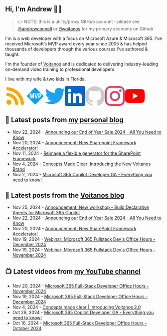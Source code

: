 ## Hi, I'm Andrew 👋🏼

> 👉 NOTE: this is a utility/proxy GitHub account - please see [@andrewconnell](/andrewconnell) or [@voitanos](/voitanos) for my primary accounts on Github

I'm is a web developer with a focus on Microsoft Azure & Microsoft 365. I've received Microsoft’s MVP award every year since 2005 & has helped thousands of developers through the various courses I've authored & taught.

I'm the founder of [Voitanos](https://www.voitanos.io) and is dedicated to delivering industry-leading on-demand video training to professional developers.

I live with my wife & two kids in Florida.

[![](./images/rss.svg)](https://www.andrewconnell.com)[![](./images/mvp.svg)](https://mvp.microsoft.com/en-us/PublicProfile/21083?fullName=Andrew%20Connell)[![](./images/twitter.svg)](https://www.twitter.com/andrewconnell)[![](./images/linkedin.svg)](https://www.linkedin.com/in/andrewconnell)[![](./images/github.svg)](https://www.github.com/andrewconnell)[![](./images/instagram.svg)](https://www.instagram.com/andrewconnell1)[![](./images/youtube.svg)](https://www.youtube.com/voitanosio)

## 📘 Latest posts from [my personal blog](https://www.andrewconnell.com)
<!-- MYBLOG-POST-LIST:START -->
- Nov 22, 2024 - [Announcing our End of Year Sale 2024 - All You Need to Know](https://www.voitanos.io/blog/end-of-year-sale-2024/?utm_medium=rss&utm_source=andrewconnell.com)
- Nov 20, 2024 - [Announcement: New Sharepoint Framework Accelerator!](https://www.voitanos.io/blog/announce-new-sharepoint-framework-accelerator/?utm_medium=rss&utm_source=andrewconnell.com)
- Nov 11, 2024 - [Reimage a flexible generator for the SharePoint Framework](https://www.voitanos.io/blog/sharepoint-framework-reimagine-flexible-generator/?utm_medium=rss&utm_source=andrewconnell.com)
- Nov 4, 2024 - [Concepts Made Clear: Introducing the New Voitanos Brand](https://www.voitanos.io/blog/concepts-made-clear-introducing-the-new-voitanos-brand/?utm_medium=rss&utm_source=andrewconnell.com)
- Nov 2, 2024 - [Microsoft 365 Copilot Developer GA - Everything you need to know!](https://www.andrewconnell.com/blog/microsoft-365-copilot-generally-available-october-2024/?utm_medium=rss&utm_source=andrewconnell.com)<!-- MYBLOG-POST-LIST:END -->

## 📙 Latest posts from the [Voitanos blog](https://www.voitanos.io/blog)
<!-- VOITANOSBLOG-POST-LIST:START -->
- Nov 25, 2024 - [Announcement: New workshop - Build Declarative Agents for Microsoft 365 Copilot](https://www.voitanos.io/blog/announce-new-build-declarative-agents-microsoft-365-copilot-workshop/?utm_medium=rss&utm_source=voitanos.io)
- Nov 22, 2024 - [Announcing our End of Year Sale 2024 - All You Need to Know](https://www.voitanos.io/blog/end-of-year-sale-2024/?utm_medium=rss&utm_source=voitanos.io)
- Nov 20, 2024 - [Announcement: New SharePoint Framework Accelerator!](https://www.voitanos.io/blog/announce-new-sharepoint-framework-accelerator/?utm_medium=rss&utm_source=voitanos.io)
- Nov 19, 2024 - [Webinar: Microsoft 365 Fullstack Dev&#39;s Office Hours - December 2024](https://www.voitanos.io/webinars/microsoft-365-full-stack-office-hours-2024-12-december/?utm_medium=rss&utm_source=voitanos.io)
- Nov 19, 2024 - [Webinar: Microsoft 365 Fullstack Dev&#39;s Office Hours - November 2024](https://www.voitanos.io/webinars/microsoft-365-full-stack-office-hours-2024-11-november/?utm_medium=rss&utm_source=voitanos.io)<!-- VOITANOSBLOG-POST-LIST:END -->

## 📺 Latest videos from [my YouTube channel](https://www.youtube.com/voitanosio)
<!-- VOITANOSYOUTUBE-POST-LIST:START -->
- Nov 20, 2024 - [Microsoft 365 Full-Stack Developer Office Hours - November 2024](https://www.youtube.com/watch?v=aSPEOMH7ntc)
- Nov 19, 2024 - [Microsoft 365 Full-Stack Developer Office Hours - December 2024](https://www.youtube.com/watch?v=fzhHWOWRm1I)
- Nov 4, 2024 - [Concepts made clear | Introducing Voitanos 2.0](https://www.youtube.com/watch?v=9hi0R4XDGzs)
- Oct 29, 2024 - [Microsoft 365 Copilot Developer GA - Everything you need to know!](https://www.youtube.com/watch?v=IKG-UEdmP7M)
- Oct 16, 2024 - [Microsoft 365 Full-Stack Developer Office Hours - October 2024](https://www.youtube.com/watch?v=VUEDgJ1VcPk)<!-- VOITANOSYOUTUBE-POST-LIST:END -->
